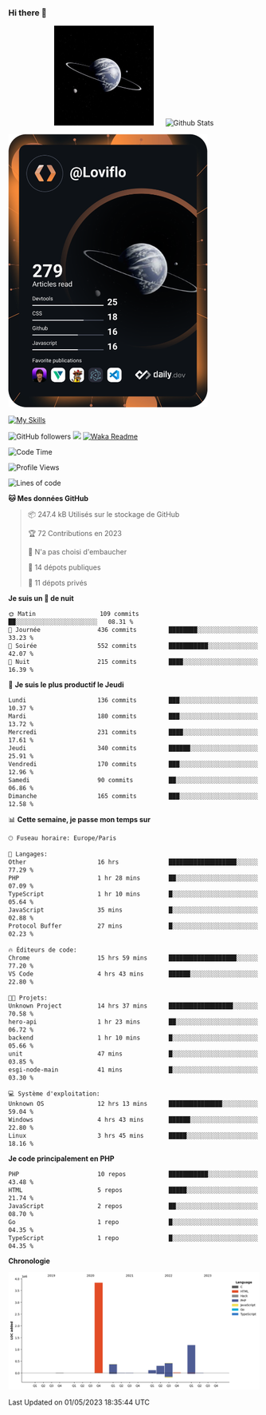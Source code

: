 ### Hi there 👋

<p align="center">
  <img src="https://github.com/Loviflo/Loviflo/blob/main/img/portrait.jpg" alt="Loviflo" height="200" style="margin-right: 20px"/>
  <img src="https://github-readme-stats.vercel.app/api?username=Loviflo&show_icons=true&theme=graywhite" alt="Github Stats" />
</p>

<a href="https://app.daily.dev/loviflo"><img src="https://github.com/loviflo/loviflo/blob/main/devcard.svg" width="400" alt="Loviflo's Dev Card"/></a>


[![My Skills](https://skillicons.dev/icons?i=php,laravel,symfony,mysql,js,ts,html,css,sass,angular,docker,webpack,vscode,figma,git,github,gitlab)](https://skillicons.dev)


![GitHub followers](https://img.shields.io/github/followers/Loviflo?label=Follow&style=social)
![](https://visitor-badge.glitch.me/badge?page_id=Loviflo.Loviflo)
[![Waka Readme](https://github.com/Loviflo/Loviflo/actions/workflows/update-stats.yml/badge.svg)](https://github.com/Loviflo/Loviflo/actions/workflows/update-stats.yml)

<!--START_SECTION:waka-->
![Code Time](http://img.shields.io/badge/Code%20Time-1%2C123%20hrs%2043%20mins-blue)

![Profile Views](http://img.shields.io/badge/Vues%20du%20profil-0-blue)

![Lines of code](https://img.shields.io/badge/Depuis%20Hello%20World%2C%20j%27ai%20%C3%A9crit-6.2%20million%20Lignes%20de%20code-blue)

**🐱 Mes données GitHub** 

> 📦 247.4 kB Utilisés sur le stockage de GitHub 
 > 
> 🏆 72 Contributions en 2023
 > 
> 🚫 N'a pas choisi d'embaucher
 > 
> 📜 14 dépots publiques 
 > 
> 🔑 11 dépots privés 
 > 
**Je suis un 🦉 de nuit** 

```text
🌞 Matin                  109 commits         ██░░░░░░░░░░░░░░░░░░░░░░░   08.31 % 
🌆 Journée                436 commits         ████████░░░░░░░░░░░░░░░░░   33.23 % 
🌃 Soirée                 552 commits         ███████████░░░░░░░░░░░░░░   42.07 % 
🌙 Nuit                   215 commits         ████░░░░░░░░░░░░░░░░░░░░░   16.39 % 
```
📅 **Je suis le plus productif le Jeudi** 

```text
Lundi                    136 commits         ███░░░░░░░░░░░░░░░░░░░░░░   10.37 % 
Mardi                    180 commits         ███░░░░░░░░░░░░░░░░░░░░░░   13.72 % 
Mercredi                 231 commits         ████░░░░░░░░░░░░░░░░░░░░░   17.61 % 
Jeudi                    340 commits         ██████░░░░░░░░░░░░░░░░░░░   25.91 % 
Vendredi                 170 commits         ███░░░░░░░░░░░░░░░░░░░░░░   12.96 % 
Samedi                   90 commits          ██░░░░░░░░░░░░░░░░░░░░░░░   06.86 % 
Dimanche                 165 commits         ███░░░░░░░░░░░░░░░░░░░░░░   12.58 % 
```


📊 **Cette semaine, je passe mon temps sur** 

```text
🕑︎ Fuseau horaire: Europe/Paris

💬 Langages: 
Other                    16 hrs              ███████████████████░░░░░░   77.29 % 
PHP                      1 hr 28 mins        ██░░░░░░░░░░░░░░░░░░░░░░░   07.09 % 
TypeScript               1 hr 10 mins        █░░░░░░░░░░░░░░░░░░░░░░░░   05.64 % 
JavaScript               35 mins             █░░░░░░░░░░░░░░░░░░░░░░░░   02.88 % 
Protocol Buffer          27 mins             █░░░░░░░░░░░░░░░░░░░░░░░░   02.23 % 

🔥 Éditeurs de code: 
Chrome                   15 hrs 59 mins      ███████████████████░░░░░░   77.20 % 
VS Code                  4 hrs 43 mins       ██████░░░░░░░░░░░░░░░░░░░   22.80 % 

🐱‍💻 Projets: 
Unknown Project          14 hrs 37 mins      ██████████████████░░░░░░░   70.58 % 
hero-api                 1 hr 23 mins        ██░░░░░░░░░░░░░░░░░░░░░░░   06.72 % 
backend                  1 hr 10 mins        █░░░░░░░░░░░░░░░░░░░░░░░░   05.66 % 
unit                     47 mins             █░░░░░░░░░░░░░░░░░░░░░░░░   03.85 % 
esgi-node-main           41 mins             █░░░░░░░░░░░░░░░░░░░░░░░░   03.30 % 

💻 Système d'exploitation: 
Unknown OS               12 hrs 13 mins      ███████████████░░░░░░░░░░   59.04 % 
Windows                  4 hrs 43 mins       ██████░░░░░░░░░░░░░░░░░░░   22.80 % 
Linux                    3 hrs 45 mins       █████░░░░░░░░░░░░░░░░░░░░   18.16 % 
```

**Je code principalement en PHP** 

```text
PHP                      10 repos            ███████████░░░░░░░░░░░░░░   43.48 % 
HTML                     5 repos             █████░░░░░░░░░░░░░░░░░░░░   21.74 % 
JavaScript               2 repos             ██░░░░░░░░░░░░░░░░░░░░░░░   08.70 % 
Go                       1 repo              █░░░░░░░░░░░░░░░░░░░░░░░░   04.35 % 
TypeScript               1 repo              █░░░░░░░░░░░░░░░░░░░░░░░░   04.35 % 
```



**Chronologie**

![Lines of Code chart](https://raw.githubusercontent.com/Loviflo/Loviflo/main/assets/bar_graph.png)


 Last Updated on 01/05/2023 18:35:44 UTC
<!--END_SECTION:waka-->

